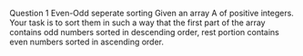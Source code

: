 Question 1
Even-Odd seperate sorting
Given an array A of positive integers. Your task is to sort them in such a way that the first part of the array contains odd numbers sorted in descending order, rest portion contains even numbers sorted in ascending order.
